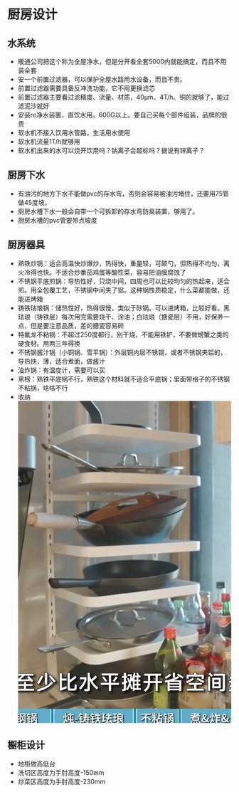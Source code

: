 # 厨房设计

## 水系统

* 暖通公司把这个称为全屋净水，但是分开看全套5000内就能搞定，而且不用装全套
* 安一个前置过滤器，可以保护全屋水路用水设备，而且不贵。
* 前置过滤器需要具备反冲洗功能，它不用更换滤芯
* 前置过滤器主要看过滤精度、流量、材质，40μm、4T/h、铜的就够了，能过滤泥沙就好
* 安装ro净水装置，直饮水用。600G以上。要自己买每个部件组装，品牌的很贵
* 软水机不接入饮用水管路，生活用水使用
* 软水机流量1T/h就够用
* 软水机出来的水可以烧开饮用吗？钠离子会超标吗？据说有锌离子？

## 厨房下水

* 有油污的地方下水不能做pvc的存水弯，否则会容易被油污堵住，还要用75管做45度坡。
* 厨房水槽下水一般会自带一个可拆卸的存水弯防臭装置，够用了。
* 厨房水槽的pvc管要带点坡度

## 厨房器具

* 熟铁炒锅：适合高温快炒爆炒，热得快，重量轻，可颠勺，但热得不均匀，离火冷得也快。不适合炒番茄鸡蛋等酸性菜，容易把油膜腐蚀了
* 不锈钢平底煎锅：导热性好，只烧中间，四周也可以比较均匀的热起来，适合煎。用全包覆工艺，不锈钢中间夹了铝。这种锅性质稳定，什么菜都能做，还能进烤箱
* 铸铁珐琅锅：储热性好，热得很慢，类似于砂锅。可以进烤箱，比较好看。黑珐琅（铸铁层）每次用完需要烧干、涂油；白珐琅（搪瓷层）不用，好保养一点，但是要注意品质，差的搪瓷容易碎
* 特氟龙不粘锅：不超过250度都行，别干烧，不能用铁铲，不要做螃蟹之类的硬食材。用两三年得换
* 不锈钢酱汁锅（小铜锅、雪平锅）：外层铜内层不锈钢，或者不锈钢夹铝的，导热快，薄，适合煮面，做酱汁
* 油炸锅：有温度计，需要可以买
* 黑榜：熟铁平底锅不行，熟铁这个材料就不适合平底锅；里面带格子的不锈钢不粘锅，啥啥不行
* 收纳
![](./img/垂直收纳锅.jpg)

## 橱柜设计

* 地柜做高低台
* 洗切区高度为手肘高度-150mm
* 炒菜区高度为手肘高度-230mm
